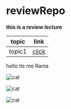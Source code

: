 # reviewRepo

**this is a review lecture**

| topic | link |
| ----------- | ----------- |
| topic1 | [click](./courses/topic1.md) |

hello its me Rania

![cat](https://tse1.mm.bing.net/th?id=OIP.trlLiY78hrUHiK45yGdfIgHaE5&pid=Api&P=0&w=246&h=163)



![cat](https://tse2.mm.bing.net/th?id=OIP.owPkloHVPx6mlscJkkb3jgHaE8&pid=Api&P=0&w=285&h=190)


![cat](https://tse2.mm.bing.net/th?id=OIP.zG9N2letwI1jw19ruOsVpQHaE8&pid=Api&P=0&w=258&h=172)



